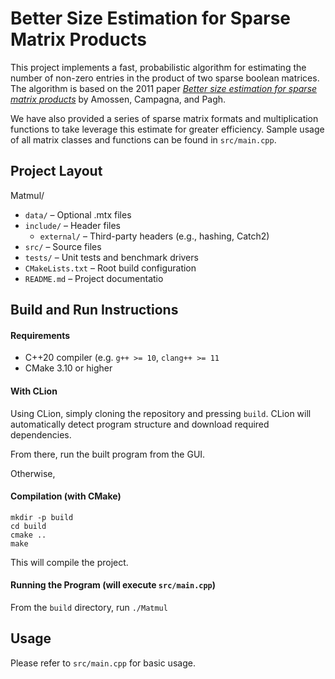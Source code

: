 # Better Size Estimation for Sparse Matrix Products

This project implements a fast, probabilistic algorithm for estimating the number of non-zero entries in the product of two sparse boolean matrices. The algorithm is based on the 2011 paper [*Better size estimation for sparse matrix products*](https://arxiv.org/abs/1006.4173) by Amossen, Campagna, and Pagh.

We have also provided a series of sparse matrix formats and multiplication functions to take leverage this estimate for greater efficiency. Sample usage of all matrix classes and functions can be found in `src/main.cpp`.

## Project Layout
Matmul/ 
- `data/` – Optional .mtx files
- `include/` – Header files
  - `external/` – Third-party headers (e.g., hashing, Catch2)
- `src/` – Source files
- `tests/` – Unit tests and benchmark drivers
- `CMakeLists.txt` – Root build configuration
- `README.md` – Project documentatio

## Build and Run Instructions

#### Requirements
- C++20 compiler (e.g. `g++ >= 10`, `clang++ >= 11`
- CMake 3.10 or higher

#### With CLion
Using CLion, simply cloning the repository and pressing `build`. CLion will automatically detect program structure and download required dependencies.

From there, run the built program from the GUI.

Otherwise,

#### Compilation (with CMake)
```
mkdir -p build
cd build
cmake ..
make
```
This will compile the project.

#### Running the Program (will execute `src/main.cpp`)
From the `build` directory, run `./Matmul`

## Usage
Please refer to `src/main.cpp` for basic usage. 
